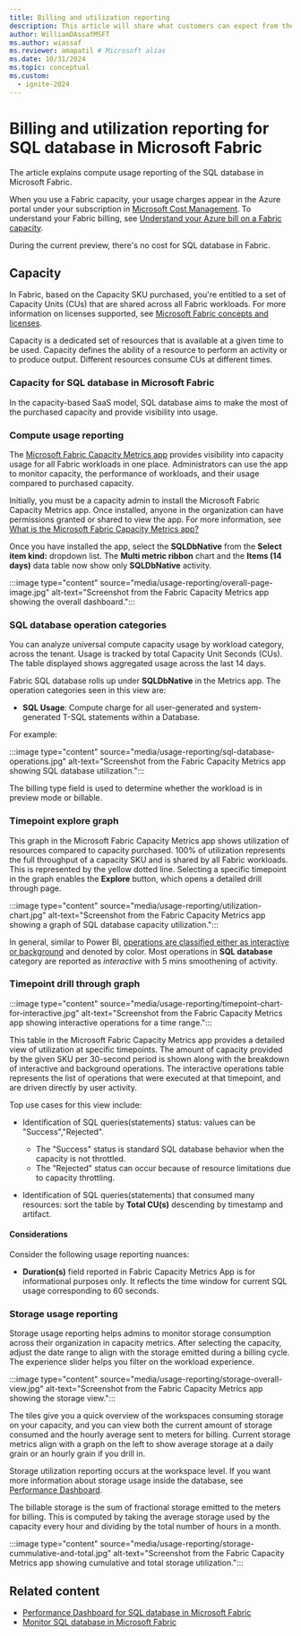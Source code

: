 ```yaml
---
title: Billing and utilization reporting
description: This article will share what customers can expect from the metrics app experience for SQL database in Fabric.
author: WilliamDAssafMSFT
ms.author: wiassaf
ms.reviewer: amapatil # Microsoft alias
ms.date: 10/31/2024
ms.topic: conceptual
ms.custom:
  - ignite-2024
---
```

# Billing and utilization reporting for SQL database in Microsoft Fabric

The article explains compute usage reporting of the SQL database in Microsoft Fabric.

When you use a Fabric capacity, your usage charges appear in the Azure portal under your subscription in [Microsoft Cost Management](/azure/cost-management-billing/cost-management-billing-overview). To understand your Fabric billing, see [Understand your Azure bill on a Fabric capacity](../../enterprise/azure-billing.md).

During the current preview, there's no cost for SQL database in Fabric.

## Capacity

In Fabric, based on the Capacity SKU purchased, you're entitled to a set of Capacity Units (CUs) that are shared across all Fabric workloads. For more information on licenses supported, see [Microsoft Fabric concepts and licenses](../../enterprise/licenses.md).

Capacity is a dedicated set of resources that is available at a given time to be used. Capacity defines the ability of a resource to perform an activity or to produce output. Different resources consume CUs at different times.

### Capacity for SQL database in Microsoft Fabric

In the capacity-based SaaS model, SQL database aims to make the most of the purchased capacity and provide visibility into usage.

### Compute usage reporting

The [Microsoft Fabric Capacity Metrics app](../../enterprise/metrics-app.md) provides visibility into capacity usage for all Fabric workloads in one place. Administrators can use the app to monitor capacity, the performance of workloads, and their usage compared to purchased capacity.

Initially, you must be a capacity admin to install the Microsoft Fabric Capacity Metrics app. Once installed, anyone in the organization can have permissions granted or shared to view the app. For more information, see [What is the Microsoft Fabric Capacity Metrics app?](../../enterprise/metrics-app.md)

Once you have installed the app, select the **SQLDbNative** from the **Select item kind:** dropdown list. The **Multi metric ribbon** chart and the **Items (14 days)** data table now show only **SQLDbNative** activity.

:::image type="content" source="media/usage-reporting/overall-page-image.jpg" alt-text="Screenshot from the Fabric Capacity Metrics app showing the overall dashboard.":::

### SQL database operation categories

You can analyze universal compute capacity usage by workload category, across the tenant. Usage is tracked by total Capacity Unit Seconds (CUs). The table displayed shows aggregated usage across the last 14 days.

Fabric SQL database rolls up under **SQLDbNative** in the Metrics app. The operation categories seen in this view are:

- **SQL Usage**: Compute charge for all user-generated and system-generated T-SQL statements within a Database.

For example:

:::image type="content" source="media/usage-reporting/sql-database-operations.jpg" alt-text="Screenshot from the Fabric Capacity Metrics app showing SQL database utilization.":::

The billing type field is used to determine whether the workload is in preview mode or billable.

### Timepoint explore graph

This graph in the Microsoft Fabric Capacity Metrics app shows utilization of resources compared to capacity purchased. 100% of utilization represents the full throughput of a capacity SKU and is shared by all Fabric workloads. This is represented by the yellow dotted line. Selecting a specific timepoint in the graph enables the **Explore** button, which opens a detailed drill through page.

:::image type="content" source="media/usage-reporting/utilization-chart.jpg" alt-text="Screenshot from the Fabric Capacity Metrics app showing a graph of SQL database capacity utilization.":::

In general, similar to Power BI, [operations are classified either as interactive or background](/fabric/enterprise/fabric-operations) and denoted by color. Most operations in __SQL database__ category are reported as *interactive* with 5 mins smoothening of activity.

### Timepoint drill through graph

:::image type="content" source="media/usage-reporting/timepoint-chart-for-interactive.jpg" alt-text="Screenshot from the Fabric Capacity Metrics app showing interactive operations for a time range.":::

This table in the Microsoft Fabric Capacity Metrics app provides a detailed view of utilization at specific timepoints. The amount of capacity provided by the given SKU per 30-second period is shown along with the breakdown of interactive and background operations. The interactive operations table represents the list of operations that were executed at that timepoint, and are driven directly by user activity.

Top use cases for this view include:

- Identification of SQL queries(statements) status: values can be "Success","Rejected".

  - The "Success" status is standard SQL database behavior when the capacity is not throttled.
  - The "Rejected" status can occur because of resource limitations due to capacity throttling.

- Identification of SQL queries(statements) that consumed many resources: sort the table by **Total CU(s)** descending by timestamp and artifact. 

#### Considerations

  Consider the following usage reporting nuances:
  
- **Duration(s)** field reported in Fabric Capacity Metrics App is for informational purposes only. It reflects the time window for current SQL usage corresponding to 60 seconds.

### Storage usage reporting

Storage usage reporting helps admins to monitor storage consumption across their organization in capacity metrics. After selecting the capacity, adjust the date range to align with the storage emitted during a billing cycle. The experience slider helps you filter on the workload experience.

:::image type="content" source="media/usage-reporting/storage-overall-view.jpg" alt-text="Screenshot from the Fabric Capacity Metrics app showing the storage view.":::

The tiles give you a quick overview of the workspaces consuming storage on your capacity, and you can view both the current amount of storage consumed and the hourly average sent to meters for billing. Current storage metrics align with a graph on the left to show average storage at a daily grain or an hourly grain if you drill in.

Storage utilization reporting occurs at the workspace level. If you want more information about storage usage inside the database, see [Performance Dashboard](performance-dashboard.md).

The billable storage is the sum of fractional storage emitted to the meters for billing. This is computed by taking the average storage used by the capacity every hour and dividing by the total number of hours in a month.

:::image type="content" source="media/usage-reporting/storage-cummulative-and-total.jpg" alt-text="Screenshot from the Fabric Capacity Metrics app showing cumulative and total storage utilization.":::

## Related content

- [Performance Dashboard for SQL database in Microsoft Fabric](performance-dashboard.md)
- [Monitor SQL database in Microsoft Fabric](monitor.md)
